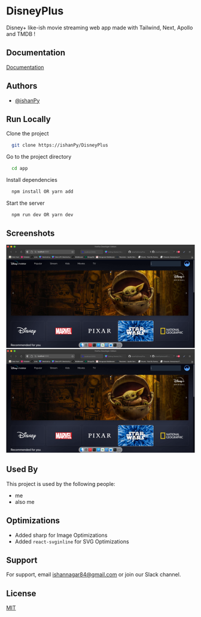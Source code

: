 
# DisneyPlus

Disney+ like-ish movie streaming web app made with Tailwind, Next, Apollo and TMDB !



## Documentation

[Documentation](https://ihaventmadeanydocsyetlol)


## Authors

- [@ishanPy](https://www.github.com/ishanPy)

## Run Locally

Clone the project

```bash
  git clone https://ishanPy/DisneyPlus
```

Go to the project directory

```bash
  cd app
```

Install dependencies

```bash
  npm install OR yarn add
```

Start the server

```bash
  npm run dev OR yarn dev
```


## Screenshots
![Screenshot](screenshot.png)
![Screenshot](screenshot.png)


## Used By

This project is used by the following people:

- me
- also me 

## Optimizations

- Added sharp for Image Optimizations
- Added ```react-svginline``` for SVG Optimizations

## Support

For support, email ishannagar84@gmail.com or join our Slack channel.


## License

[MIT](https://choosealicense.com/licenses/mit/)
